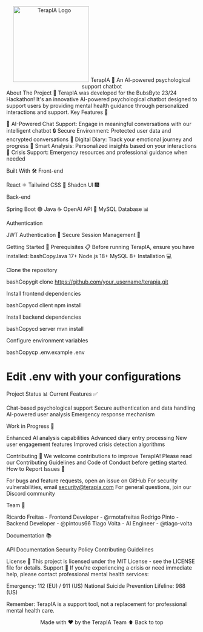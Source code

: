 <div align="center">
  <img src="assets/logo.png" alt="TerapIA Logo" width="200" height="200">
TerapIA 🧠
An AI-powered psychological support chatbot
</div>
About The Project 🎯
TerapIA was developed for the BubsByte 23/24 Hackathon! It's an innovative AI-powered psychological chatbot designed to support users by providing mental health guidance through personalized interactions and support.
Key Features 🌟

💭 AI-Powered Chat Support: Engage in meaningful conversations with our intelligent chatbot
🔒 Secure Environment: Protected user data and encrypted conversations
📝 Digital Diary: Track your emotional journey and progress
🤖 Smart Analysis: Personalized insights based on your interactions
🚨 Crisis Support: Emergency resources and professional guidance when needed

<div align="left">
Built With 🛠️
Front-end

React ⚛️
Tailwind CSS 🎨
Shadcn UI 🎆

Back-end

Spring Boot 🟢
Java ☕
OpenAI API 🧠
MySQL Database 📊

Authentication

JWT Authentication 🔐
Secure Session Management 🔑

Getting Started 🚀
Prerequisites 📋
Before running TerapIA, ensure you have installed:
bashCopyJava 17+
Node.js 18+
MySQL 8+
Installation 💻

Clone the repository

bashCopygit clone https://github.com/your_username/terapia.git

Install frontend dependencies

bashCopycd client
npm install

Install backend dependencies

bashCopycd server
mvn install

Configure environment variables

bashCopycp .env.example .env
# Edit .env with your configurations
Project Status 📊
Current Features ✅

Chat-based psychological support
Secure authentication and data handling
AI-powered user analysis
Emergency response mechanism

Work in Progress 🚧

Enhanced AI analysis capabilities
Advanced diary entry processing
New user engagement features
Improved crisis detection algorithms

Contributing 🤝
We welcome contributions to improve TerapIA! Please read our Contributing Guidelines and Code of Conduct before getting started.
How to Report Issues 🐛

For bugs and feature requests, open an issue on GitHub
For security vulnerabilities, email security@terapia.com
For general questions, join our Discord community

Team 👥

Ricardo Freitas - Frontend Developer - @rmotafreitas
Rodrigo Pinto - Backend Developer - @pintous66
Tiago Volta - AI Engineer - @tiago-volta

Documentation 📚

API Documentation
Security Policy
Contributing Guidelines

License 📄
This project is licensed under the MIT License - see the LICENSE file for details.
Support 💪
If you're experiencing a crisis or need immediate help, please contact professional mental health services:

Emergency: 112 (EU) / 911 (US)
National Suicide Prevention Lifeline: 988 (US)

Remember: TerapIA is a support tool, not a replacement for professional mental health care.

<div align="center">
  Made with ❤️ by the TerapIA Team
⬆ Back to top
</div>
